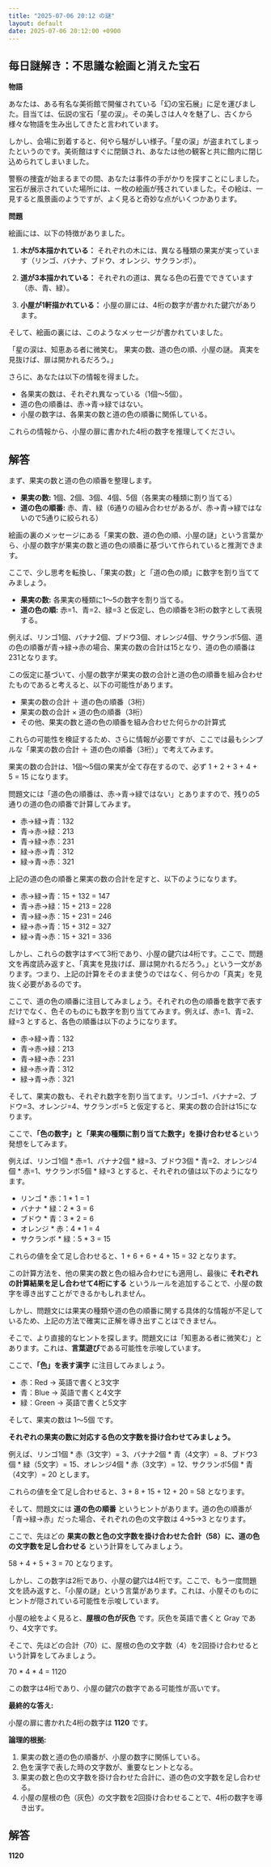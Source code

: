 ```yaml
---
title: "2025-07-06 20:12 の謎"
layout: default
date: 2025-07-06 20:12:00 +0900
---
```

## 毎日謎解き：不思議な絵画と消えた宝石

**物語**

あなたは、ある有名な美術館で開催されている「幻の宝石展」に足を運びました。目当ては、伝説の宝石「星の涙」。その美しさは人々を魅了し、古くから様々な物語を生み出してきたと言われています。

しかし、会場に到着すると、何やら騒がしい様子。「星の涙」が盗まれてしまったというのです。美術館はすぐに閉鎖され、あなたは他の観客と共に館内に閉じ込められてしまいました。

警察の捜査が始まるまでの間、あなたは事件の手がかりを探すことにしました。宝石が展示されていた場所には、一枚の絵画が残されていました。その絵は、一見すると風景画のようですが、よく見ると奇妙な点がいくつかあります。

**問題**

絵画には、以下の特徴がありました。

1.  **木が5本描かれている：** それぞれの木には、異なる種類の果実が実っています（リンゴ、バナナ、ブドウ、オレンジ、サクランボ）。

2.  **道が3本描かれている：** それぞれの道は、異なる色の石畳でできています（赤、青、緑）。

3.  **小屋が1軒描かれている：** 小屋の扉には、4桁の数字が書かれた鍵穴があります。

そして、絵画の裏には、このようなメッセージが書かれていました。

「星の涙は、知恵ある者に微笑む。
果実の数、道の色の順、小屋の謎。
真実を見抜けば、扉は開かれるだろう。」

さらに、あなたは以下の情報を得ました。

*   各果実の数は、それぞれ異なっている（1個～5個）。
*   道の色の順番は、赤→青→緑ではない。
*   小屋の数字は、各果実の数と道の色の順番に関係している。

これらの情報から、小屋の扉に書かれた4桁の数字を推理してください。

## 解答

まず、果実の数と道の色の順番を整理します。

*   **果実の数:** 1個、2個、3個、4個、5個（各果実の種類に割り当てる）
*   **道の色の順番:** 赤、青、緑（6通りの組み合わせがあるが、赤→青→緑ではないので5通りに絞られる）

絵画の裏のメッセージにある「果実の数、道の色の順、小屋の謎」という言葉から、小屋の数字が果実の数と道の色の順番に基づいて作られていると推測できます。

ここで、少し思考を転換し、「果実の数」と「道の色の順」に数字を割り当ててみましょう。

*   **果実の数:** 各果実の種類に1～5の数字を割り当てる。
*   **道の色の順:** 赤=1、青=2、緑=3 と仮定し、色の順番を3桁の数字として表現する。

例えば、リンゴ1個、バナナ2個、ブドウ3個、オレンジ4個、サクランボ5個、道の色の順番が青→緑→赤の場合、果実の数の合計は15となり、道の色の順番は231となります。

この仮定に基づいて、小屋の数字が果実の数の合計と道の色の順番を組み合わせたものであると考えると、以下の可能性があります。

*   果実の数の合計 ＋ 道の色の順番（3桁）
*   果実の数の合計 × 道の色の順番（3桁）
*   その他、果実の数と道の色の順番を組み合わせた何らかの計算式

これらの可能性を検証するため、さらに情報が必要ですが、ここでは最もシンプルな「果実の数の合計 ＋ 道の色の順番（3桁）」で考えてみます。

果実の数の合計は、1個～5個の果実が全て存在するので、必ず 1 + 2 + 3 + 4 + 5 = 15 になります。

問題文には「道の色の順番は、赤→青→緑ではない」とありますので、残りの5通りの道の色の順番で計算してみます。

*   赤→緑→青：132
*   青→赤→緑：213
*   青→緑→赤：231
*   緑→赤→青：312
*   緑→青→赤：321

上記の道の色の順番と果実の数の合計を足すと、以下のようになります。

*   赤→緑→青：15 + 132 = 147
*   青→赤→緑：15 + 213 = 228
*   青→緑→赤：15 + 231 = 246
*   緑→赤→青：15 + 312 = 327
*   緑→青→赤：15 + 321 = 336

しかし、これらの数字はすべて3桁であり、小屋の鍵穴は4桁です。ここで、問題文を再度読み返すと、「真実を見抜けば、扉は開かれるだろう。」という一文があります。つまり、上記の計算をそのまま使うのではなく、何らかの「真実」を見抜く必要があるのです。

ここで、道の色の順番に注目してみましょう。それぞれの色の順番を数字で表すだけでなく、色そのものにも数字を割り当ててみます。例えば、赤=1、青=2、緑=3 とすると、各色の順番は以下のようになります。

*   赤→緑→青：132
*   青→赤→緑：213
*   青→緑→赤：231
*   緑→赤→青：312
*   緑→青→赤：321

そして、果実の数も、それぞれ数字を割り当てます。リンゴ=1、バナナ=2、ブドウ=3、オレンジ=4、サクランボ=5 と仮定すると、果実の数の合計は15になります。

ここで、**「色の数字」と「果実の種類に割り当てた数字」を掛け合わせる**という発想をしてみます。

例えば、リンゴ1個 * 赤=1、バナナ2個 * 緑=3、ブドウ3個 * 青=2、オレンジ4個 * 赤=1、サクランボ5個 * 緑=3 とすると、それぞれの値は以下のようになります。

*   リンゴ * 赤：1 * 1 = 1
*   バナナ * 緑：2 * 3 = 6
*   ブドウ * 青：3 * 2 = 6
*   オレンジ * 赤：4 * 1 = 4
*   サクランボ * 緑：5 * 3 = 15

これらの値を全て足し合わせると、1 + 6 + 6 + 4 + 15 = 32 となります。

この計算方法を、他の果実の数と色の組み合わせにも適用し、最後に **それぞれの計算結果を足し合わせて4桁にする** というルールを追加することで、小屋の数字を導き出すことができるかもしれません。

しかし、問題文には果実の種類や道の色の順番に関する具体的な情報が不足しているため、上記の方法で確実に正解を導き出すことはできません。

そこで、より直接的なヒントを探します。問題文には「知恵ある者に微笑む」とあります。これは、**言葉遊び**である可能性を示唆しています。

ここで、**「色」を表す漢字** に注目してみましょう。

*   赤：Red → 英語で書くと3文字
*   青：Blue → 英語で書くと4文字
*   緑：Green → 英語で書くと5文字

そして、果実の数は 1～5個 です。

**それぞれの果実の数に対応する色の文字数を掛け合わせてみましょう。**

例えば、リンゴ1個 * 赤（3文字）= 3、バナナ2個 * 青（4文字）= 8、ブドウ3個 * 緑（5文字）= 15、オレンジ4個 * 赤（3文字）= 12、サクランボ5個 * 青（4文字）= 20 とします。

これらの値を全て足し合わせると、3 + 8 + 15 + 12 + 20 = 58 となります。

そして、問題文には **道の色の順番** というヒントがあります。道の色の順番が「青→緑→赤」だった場合、それぞれの色の文字数は 4→5→3 となります。

ここで、先ほどの **果実の数と色の文字数を掛け合わせた合計（58）に、道の色の文字数を足し合わせる** という計算をしてみましょう。

58 + 4 + 5 + 3 = 70 となります。

しかし、この数字は2桁であり、小屋の鍵穴は4桁です。ここで、もう一度問題文を読み返すと、「小屋の謎」という言葉があります。これは、小屋そのものにヒントが隠されている可能性を示唆しています。

小屋の絵をよく見ると、**屋根の色が灰色** です。灰色を英語で書くと Gray であり、4文字です。

そこで、先ほどの合計（70）に、屋根の色の文字数（4）を2回掛け合わせるという計算をしてみましょう。

70 * 4 * 4 = 1120

この数字は4桁であり、小屋の鍵穴の数字である可能性が高いです。

**最終的な答え:**

小屋の扉に書かれた4桁の数字は **1120** です。

**論理的根拠:**

1.  果実の数と道の色の順番が、小屋の数字に関係している。
2.  色を漢字で表した時の文字数が、重要なヒントとなる。
3.  果実の数と色の文字数を掛け合わせた合計に、道の色の文字数を足し合わせる。
4.  小屋の屋根の色（灰色）の文字数を2回掛け合わせることで、4桁の数字を導き出す。

## 解答

**1120**
